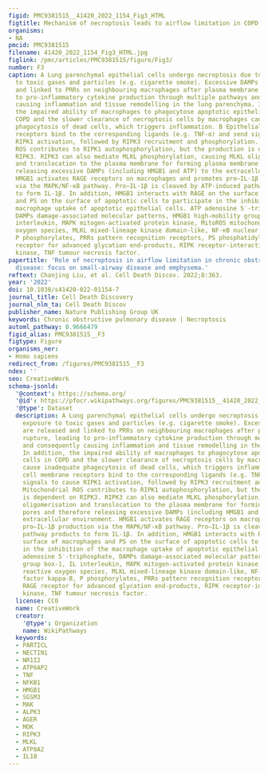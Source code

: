 ```yaml
---
figid: PMC9381515__41420_2022_1154_Fig3_HTML
figtitle: Mechanism of necroptosis leads to airflow limitation in COPD
organisms:
- NA
pmcid: PMC9381515
filename: 41420_2022_1154_Fig3_HTML.jpg
figlink: /pmc/articles/PMC9381515/figure/Fig3/
number: F3
caption: A Lung parenchymal epithelial cells undergo necroptosis due to direct exposure
  to toxic gases and particles (e.g. cigarette smoke). Excessive DAMPs are released
  and linked to PRRs on neighbouring macrophages after plasma membrane rupture, leading
  to pro-inflammatory cytokine production through multiple pathways and consequently
  causing inflammation and tissue remodelling in the lung parenchyma. In addition,
  the impaired ability of macrophages to phagocytose apoptotic epithelial cells in
  COPD and the slower clearance of necroptosis cells by macrophages can cause inadequate
  phagocytosis of dead cells, which triggers inflammation. B Epithelial cell membrane
  receptors bind to the corresponding ligands (e.g. TNF-α) and send signals to cause
  RIPK1 activation, followed by RIPK3 recruitment and phosphorylation. Mitochondrial
  ROS contributes to RIPK1 autophosphorylation, but the production is dependent on
  RIPK3. RIPK3 can also mediate MLKL phosphorylation, causing MLKL oligomerisation
  and translocation to the plasma membrane for forming plasma membrane pores and therefore
  releasing excessive DAMPs (including HMGB1 and ATP) to the extracellular environment.
  HMGB1 activates RAGE receptors on macrophages and promotes pro–IL-1β production
  via the MAPK/NF-κB pathway. Pro–IL-1β is cleaved by ATP-induced pathway products
  to form IL-1β. In addition, HMGB1 interacts with RAGE on the surface of macrophages
  and PS on the surface of apoptotic cells to participate in the inhibition of the
  macrophage uptake of apoptotic epithelial cells. ATP adenosine 5′-triphosphate,
  DAMPs damage-associated molecular patterns, HMGB1 high-mobility group box-1, IL
  interleukin, MAPK mitogen-activated protein kinase, MitoROS mitochondrial reactive
  oxygen species, MLKL mixed-lineage kinase domain-like, NF-κB nuclear factor kappa-B,
  P phosphorylates, PRRs pattern recognition receptors, PS phosphatidylserine, RAGE
  receptor for advanced glycation end-products, RIPK receptor-interacting protein
  kinase, TNF tumour necrosis factor.
papertitle: 'Role of necroptosis in airflow limitation in chronic obstructive pulmonary
  disease: focus on small-airway disease and emphysema.'
reftext: Chanjing Liu, et al. Cell Death Discov. 2022;8:363.
year: '2022'
doi: 10.1038/s41420-022-01154-7
journal_title: Cell Death Discovery
journal_nlm_ta: Cell Death Discov
publisher_name: Nature Publishing Group UK
keywords: Chronic obstructive pulmonary disease | Necroptosis
automl_pathway: 0.9666479
figid_alias: PMC9381515__F3
figtype: Figure
organisms_ner:
- Homo sapiens
redirect_from: /figures/PMC9381515__F3
ndex: ''
seo: CreativeWork
schema-jsonld:
  '@context': https://schema.org/
  '@id': https://pfocr.wikipathways.org/figures/PMC9381515__41420_2022_1154_Fig3_HTML.html
  '@type': Dataset
  description: A Lung parenchymal epithelial cells undergo necroptosis due to direct
    exposure to toxic gases and particles (e.g. cigarette smoke). Excessive DAMPs
    are released and linked to PRRs on neighbouring macrophages after plasma membrane
    rupture, leading to pro-inflammatory cytokine production through multiple pathways
    and consequently causing inflammation and tissue remodelling in the lung parenchyma.
    In addition, the impaired ability of macrophages to phagocytose apoptotic epithelial
    cells in COPD and the slower clearance of necroptosis cells by macrophages can
    cause inadequate phagocytosis of dead cells, which triggers inflammation. B Epithelial
    cell membrane receptors bind to the corresponding ligands (e.g. TNF-α) and send
    signals to cause RIPK1 activation, followed by RIPK3 recruitment and phosphorylation.
    Mitochondrial ROS contributes to RIPK1 autophosphorylation, but the production
    is dependent on RIPK3. RIPK3 can also mediate MLKL phosphorylation, causing MLKL
    oligomerisation and translocation to the plasma membrane for forming plasma membrane
    pores and therefore releasing excessive DAMPs (including HMGB1 and ATP) to the
    extracellular environment. HMGB1 activates RAGE receptors on macrophages and promotes
    pro–IL-1β production via the MAPK/NF-κB pathway. Pro–IL-1β is cleaved by ATP-induced
    pathway products to form IL-1β. In addition, HMGB1 interacts with RAGE on the
    surface of macrophages and PS on the surface of apoptotic cells to participate
    in the inhibition of the macrophage uptake of apoptotic epithelial cells. ATP
    adenosine 5′-triphosphate, DAMPs damage-associated molecular patterns, HMGB1 high-mobility
    group box-1, IL interleukin, MAPK mitogen-activated protein kinase, MitoROS mitochondrial
    reactive oxygen species, MLKL mixed-lineage kinase domain-like, NF-κB nuclear
    factor kappa-B, P phosphorylates, PRRs pattern recognition receptors, PS phosphatidylserine,
    RAGE receptor for advanced glycation end-products, RIPK receptor-interacting protein
    kinase, TNF tumour necrosis factor.
  license: CC0
  name: CreativeWork
  creator:
    '@type': Organization
    name: WikiPathways
  keywords:
  - PARTICL
  - NECTIN1
  - NR1I2
  - ATP6AP2
  - TNF
  - NFKB1
  - HMGB1
  - SGSM3
  - MAK
  - ALPK3
  - AGER
  - MOK
  - RIPK3
  - MLKL
  - ATP8A2
  - IL18
---
```

